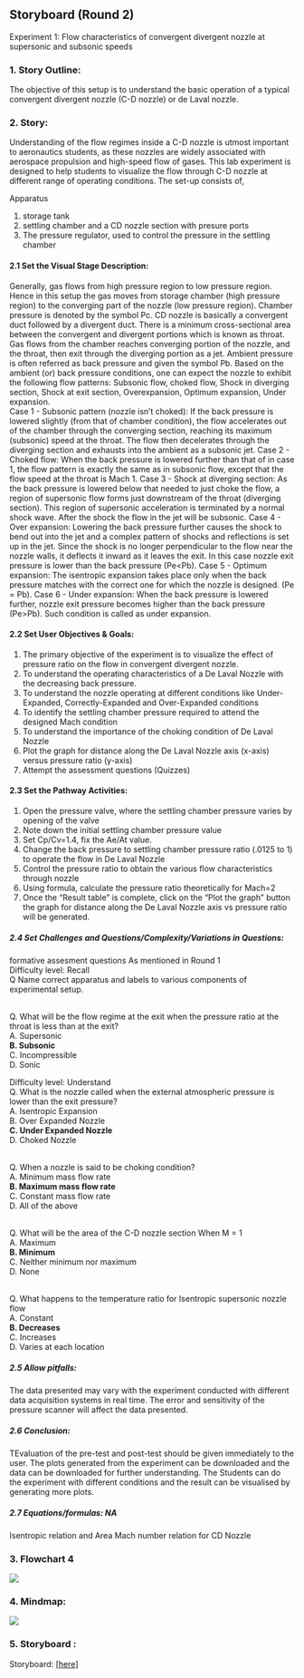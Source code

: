 ## Storyboard (Round 2)

Experiment 1: Flow characteristics of convergent divergent nozzle at supersonic and subsonic speeds

### 1. Story Outline:
The objective of this setup is to understand the basic operation of a typical convergent divergent nozzle (C-D nozzle) or de Laval nozzle. 


### 2. Story:

Understanding of the flow regimes inside a C-D nozzle is utmost important to aeronautics students, as these nozzles are widely associated with aerospace propulsion and high-speed flow of gases. 
This lab experiment is designed to help students to visualize the flow through C-D nozzle at different range of operating conditions.
The set-up consists of,

Apparatus
1.	storage tank
2.	settling chamber and a CD nozzle section with presure ports
3.	The pressure regulator, used to control the pressure in the settling chamber



#### 2.1 Set the Visual Stage Description:
Generally, gas flows from high pressure region to low pressure region. Hence in this setup the gas moves from storage chamber (high pressure region) to the converging part of the nozzle (low pressure region). Chamber pressure is denoted by the symbol Pc. 
CD nozzle is basically a convergent duct followed by a divergent duct. There is a minimum cross-sectional area between the convergent and divergent portions which is known as throat. 
Gas flows from the chamber reaches converging portion of the nozzle, and the throat, then exit through the diverging portion as a jet. 
Ambient pressure is often referred as back pressure and given the symbol Pb. Based on the ambient (or) back pressure conditions, one can expect the nozzle to exhibit the following flow patterns: Subsonic flow, choked flow, Shock in diverging section, Shock at exit section, Overexpansion, Optimum expansion, Under expansion.
<br>
Case 1 - Subsonic pattern (nozzle isn’t choked): If the back pressure is lowered slightly (from that of chamber condition), the flow accelerates out of the chamber through the converging section, reaching its maximum (subsonic) speed at the throat. The flow then decelerates through the diverging section and exhausts into the ambient as a subsonic jet. 
Case 2 - Choked flow: When the back pressure is lowered further than that of in case 1, the flow pattern is exactly the same as in subsonic flow, except that the flow speed at the throat is Mach 1.
Case 3 - Shock at diverging section: As the back pressure is lowered below that needed to just choke the flow, a region of supersonic flow forms just downstream of the throat (diverging section). This region of supersonic acceleration is terminated by a normal shock wave. After the shock the flow in the jet will be subsonic.
Case 4 - Over expansion: Lowering the back pressure further causes the shock to bend out into the jet and a complex pattern of shocks and reflections is set up in the jet. Since the shock is no longer perpendicular to the flow near the nozzle walls, it deflects it inward as it leaves the exit. In this case nozzle exit pressure is lower than the back pressure (Pe<Pb).
Case 5 - Optimum expansion: The isentropic expansion takes place only when the back pressure matches with the correct one for which the nozzle is designed. (Pe = Pb).
Case 6 - Under expansion: When the back pressure is lowered further, nozzle exit pressure becomes higher than the back pressure (Pe>Pb). Such condition is called as under expansion.



#### 2.2 Set User Objectives & Goals:
1. The primary objective of the experiment is to visualize the effect of pressure ratio on the flow in convergent divergent nozzle. 
2. To understand the operating characteristics of a De Laval Nozzle with the decreasing back pressure.
3. To understand the nozzle operating at different conditions like Under-Expanded, Correctly-Expanded and Over-Expanded conditions
4. To identify the settling chamber pressure required to attend the designed Mach condition
5. To understand the importance of the choking condition of De Laval Nozzle 
6. Plot the graph for distance along the De Laval Nozzle axis (x-axis) versus pressure ratio (y-axis)
7. Attempt the assessment questions (Quizzes)  


#### 2.3 Set the Pathway Activities:

1. Open the pressure valve, where the settling chamber pressure varies by opening of the valve
2. Note down the initial settling chamber pressure value
3. Set Cp/Cv=1.4, fix the Ae/At value.
3. Change the back pressure to settling chamber pressure ratio (.0125 to 1) to operate the flow in De Laval Nozzle
4. Control the pressure ratio to obtain the various flow characteristics through nozzle
5. Using formula, calculate the pressure ratio theoretically for Mach=2 
6. Once the “Result table” is complete, click on the “Plot the graph” button the graph for distance along the De Laval Nozzle axis vs pressure ratio will be generated.


##### 2.4 Set Challenges and Questions/Complexity/Variations in Questions:
formative assesment questions
As mentioned in Round 1<br>
Difficulty level: Recall<br>
Q Name correct apparatus and labels to various components of experimental setup.

<br>Q. What will be the flow regime at the exit when the pressure ratio at the throat is less than at the exit? 
<br>A. Supersonic
<br><b>B. Subsonic</b>
<br>C. Incompressible
<br>D. Sonic

Difficulty level: Understand<br>
Q.  What is the nozzle called when the external atmospheric pressure is lower than the exit pressure?
<br>A. Isentropic Expansion
<br>B. Over Expanded Nozzle
<br><b>C. Under Expanded Nozzle</b>
<br>D. Choked Nozzle

<br>Q. When a nozzle is said to be choking condition?
<br>A. Minimum mass flow rate
<br><b>B. Maximum mass flow rate</b>
<br>C. Constant mass flow rate
<br>D. All of the above

<br>Q. What will be the area of the C-D nozzle section When M = 1
<br>A. Maximum
<br><b>B. Minimum</b>
<br>C. Neither minimum nor maximum
<br>D. None

<br>Q. What happens  to the temperature ratio for Isentropic supersonic nozzle flow 
<br>A. Constant
<br><b>B. Decreases</b>
<br>C. Increases
<br>D. Varies at each location




##### 2.5 Allow pitfalls:
The data presented may vary with the experiment conducted with different data acquisition systems in real time. 
The error and sensitivity of the pressure scanner will affect the data presented.


##### 2.6 Conclusion:
TEvaluation of the pre-test and post-test should be given immediately to the user. The plots generated from the experiment can be downloaded and the data can be downloaded for further understanding. The Students can do the experiment with different conditions and the result can be visualised by generating more plots.  

##### 2.7 Equations/formulas: NA
Isentropic relation and Area Mach number relation for CD Nozzle

### 3. Flowchart 4
<img src="flowchart/Flow chart 2.png"/>
<br>


### 4. Mindmap:
<img src="mindmap/mindmap.png"/>
<br>

### 5. Storyboard :
Storyboard: <a href="Storyboard/stb.gif">[here]</a>
